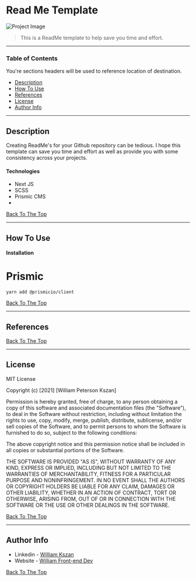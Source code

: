 ##


# Read Me Template

![Project Image](project-image-url)

> This is a ReadMe template to help save you time and effort.

---

### Table of Contents
You're sections headers will be used to reference location of destination.

- [Description](#description)
- [How To Use](#how-to-use)
- [References](#references)
- [License](#license)
- [Author Info](#author-info)

---

## Description

Creating ReadMe's for your Github repository can be tedious.  I hope this template can save you time and effort as well as provide you with some consistency across your projects.

#### Technologies

- Next JS
- SCSS
- Prismic CMS
-


[Back To The Top](#read-me-template)

---

## How To Use

#### Installation

# Prismic
`yarn add @prismicio/client`


[Back To The Top](#read-me-template)

---

## References
[Back To The Top](#read-me-template)

---

## License

MIT License

Copyright (c) [2021] [William Peterson Kszan]

Permission is hereby granted, free of charge, to any person obtaining a copy
of this software and associated documentation files (the "Software"), to deal
in the Software without restriction, including without limitation the rights
to use, copy, modify, merge, publish, distribute, sublicense, and/or sell
copies of the Software, and to permit persons to whom the Software is
furnished to do so, subject to the following conditions:

The above copyright notice and this permission notice shall be included in all
copies or substantial portions of the Software.

THE SOFTWARE IS PROVIDED "AS IS", WITHOUT WARRANTY OF ANY KIND, EXPRESS OR
IMPLIED, INCLUDING BUT NOT LIMITED TO THE WARRANTIES OF MERCHANTABILITY,
FITNESS FOR A PARTICULAR PURPOSE AND NONINFRINGEMENT. IN NO EVENT SHALL THE
AUTHORS OR COPYRIGHT HOLDERS BE LIABLE FOR ANY CLAIM, DAMAGES OR OTHER
LIABILITY, WHETHER IN AN ACTION OF CONTRACT, TORT OR OTHERWISE, ARISING FROM,
OUT OF OR IN CONNECTION WITH THE SOFTWARE OR THE USE OR OTHER DEALINGS IN THE
SOFTWARE.

[Back To The Top](#read-me-template)

---

## Author Info

- Linkedin - [William Kszan](https://www.linkedin.com/in/william-kszan-79b292105/)
- Website - [William Front-end Dev](https://verthos.github.io/meu-portfolio/)

[Back To The Top](#read-me-template)
